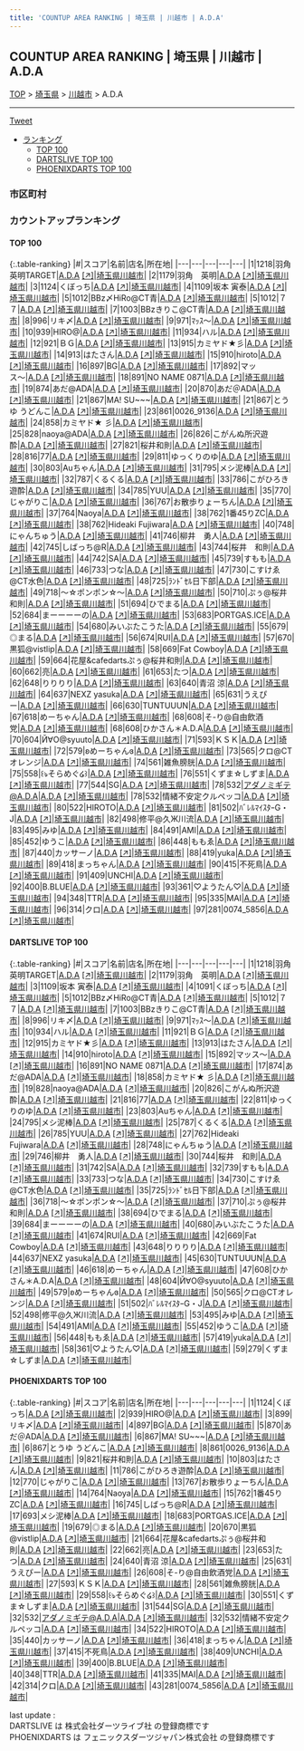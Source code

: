 ```yaml
---
title: 'COUNTUP AREA RANKING | 埼玉県 | 川越市 | A.D.A'
---
```

## COUNTUP AREA RANKING | 埼玉県 | 川越市 | A.D.A

[TOP](/darts/rank/) > [埼玉県](/darts/rank/埼玉県/) > [川越市](/darts/rank/埼玉県/川越市/) > A.D.A

___

<a href="https://twitter.com/share?ref_src=twsrc%5Etfw" data-text="COUNTUP AREA RANKING | 埼玉県川越市A.D.A" class="twitter-share-button" data-hashtags="DARTSLIVE,PHOENIXDARTS,darts,ダーツ" data-show-count="false">Tweet</a>

* [ランキング](#カウントアップランキング)
    * [TOP 100](#top-100)
    * [DARTSLIVE TOP 100](#dartslive-top-100)
    * [PHOENIXDARTS TOP 100](#phoenixdarts-top-100)

### 市区町村

<ul>

</ul>

### カウントアップランキング

#### TOP 100



{:.table-ranking}
|#|スコア|名前|店名|所在地|
|---|---|---|---|---|
|1|1218|<span class="rank-name-dl">羽角英明TARGET</span>|<a href="/darts/rank/shops/260695788784b7ca0d9b047a20a7ba1e.html">A.D.A</a> <a href="https://search.dartslive.com/jp/shop/260695788784b7ca0d9b047a20a7ba1e">[↗]</a>|<a href="/darts/rank/埼玉県/川越市">埼玉県川越市</a>|
|2|1179|<span class="rank-name-dl">羽角　英明</span>|<a href="/darts/rank/shops/260695788784b7ca0d9b047a20a7ba1e.html">A.D.A</a> <a href="https://search.dartslive.com/jp/shop/260695788784b7ca0d9b047a20a7ba1e">[↗]</a>|<a href="/darts/rank/埼玉県/川越市">埼玉県川越市</a>|
|3|1124|<span class="rank-name-pd">くぼっち</span>|<a href="/darts/rank/shops/71513.html">A.D.A</a> <a href="https://vs.phoenixdarts.com/jp/shop/shopDetailInfo/s_71513?s_seq=71513">[↗]</a>|<a href="/darts/rank/埼玉県/川越市">埼玉県川越市</a>|
|4|1109|<span class="rank-name-dl">坂本 寅泰</span>|<a href="/darts/rank/shops/260695788784b7ca0d9b047a20a7ba1e.html">A.D.A</a> <a href="https://search.dartslive.com/jp/shop/260695788784b7ca0d9b047a20a7ba1e">[↗]</a>|<a href="/darts/rank/埼玉県/川越市">埼玉県川越市</a>|
|5|1012|<span class="rank-name-dl">BBz〆HiRo@CT青</span>|<a href="/darts/rank/shops/260695788784b7ca0d9b047a20a7ba1e.html">A.D.A</a> <a href="https://search.dartslive.com/jp/shop/260695788784b7ca0d9b047a20a7ba1e">[↗]</a>|<a href="/darts/rank/埼玉県/川越市">埼玉県川越市</a>|
|5|1012|<span class="rank-name-dl">７７</span>|<a href="/darts/rank/shops/260695788784b7ca0d9b047a20a7ba1e.html">A.D.A</a> <a href="https://search.dartslive.com/jp/shop/260695788784b7ca0d9b047a20a7ba1e">[↗]</a>|<a href="/darts/rank/埼玉県/川越市">埼玉県川越市</a>|
|7|1003|<span class="rank-name-dl">BBzきりこ@CT青</span>|<a href="/darts/rank/shops/260695788784b7ca0d9b047a20a7ba1e.html">A.D.A</a> <a href="https://search.dartslive.com/jp/shop/260695788784b7ca0d9b047a20a7ba1e">[↗]</a>|<a href="/darts/rank/埼玉県/川越市">埼玉県川越市</a>|
|8|996|<span class="rank-name-dl">リキ〆</span>|<a href="/darts/rank/shops/260695788784b7ca0d9b047a20a7ba1e.html">A.D.A</a> <a href="https://search.dartslive.com/jp/shop/260695788784b7ca0d9b047a20a7ba1e">[↗]</a>|<a href="/darts/rank/埼玉県/川越市">埼玉県川越市</a>|
|9|971|<span class="rank-name-dl">ﾏｯｽ～</span>|<a href="/darts/rank/shops/260695788784b7ca0d9b047a20a7ba1e.html">A.D.A</a> <a href="https://search.dartslive.com/jp/shop/260695788784b7ca0d9b047a20a7ba1e">[↗]</a>|<a href="/darts/rank/埼玉県/川越市">埼玉県川越市</a>|
|10|939|<span class="rank-name-pd">HIRO@</span>|<a href="/darts/rank/shops/71513.html">A.D.A</a> <a href="https://vs.phoenixdarts.com/jp/shop/shopDetailInfo/s_71513?s_seq=71513">[↗]</a>|<a href="/darts/rank/埼玉県/川越市">埼玉県川越市</a>|
|11|934|<span class="rank-name-dl">ハル</span>|<a href="/darts/rank/shops/260695788784b7ca0d9b047a20a7ba1e.html">A.D.A</a> <a href="https://search.dartslive.com/jp/shop/260695788784b7ca0d9b047a20a7ba1e">[↗]</a>|<a href="/darts/rank/埼玉県/川越市">埼玉県川越市</a>|
|12|921|<span class="rank-name-dl">ＢＧ</span>|<a href="/darts/rank/shops/260695788784b7ca0d9b047a20a7ba1e.html">A.D.A</a> <a href="https://search.dartslive.com/jp/shop/260695788784b7ca0d9b047a20a7ba1e">[↗]</a>|<a href="/darts/rank/埼玉県/川越市">埼玉県川越市</a>|
|13|915|<span class="rank-name-dl">カミヤド★彡</span>|<a href="/darts/rank/shops/260695788784b7ca0d9b047a20a7ba1e.html">A.D.A</a> <a href="https://search.dartslive.com/jp/shop/260695788784b7ca0d9b047a20a7ba1e">[↗]</a>|<a href="/darts/rank/埼玉県/川越市">埼玉県川越市</a>|
|14|913|<span class="rank-name-dl">はたさん</span>|<a href="/darts/rank/shops/260695788784b7ca0d9b047a20a7ba1e.html">A.D.A</a> <a href="https://search.dartslive.com/jp/shop/260695788784b7ca0d9b047a20a7ba1e">[↗]</a>|<a href="/darts/rank/埼玉県/川越市">埼玉県川越市</a>|
|15|910|<span class="rank-name-dl">hiroto</span>|<a href="/darts/rank/shops/260695788784b7ca0d9b047a20a7ba1e.html">A.D.A</a> <a href="https://search.dartslive.com/jp/shop/260695788784b7ca0d9b047a20a7ba1e">[↗]</a>|<a href="/darts/rank/埼玉県/川越市">埼玉県川越市</a>|
|16|897|<span class="rank-name-pd">BG</span>|<a href="/darts/rank/shops/71513.html">A.D.A</a> <a href="https://vs.phoenixdarts.com/jp/shop/shopDetailInfo/s_71513?s_seq=71513">[↗]</a>|<a href="/darts/rank/埼玉県/川越市">埼玉県川越市</a>|
|17|892|<span class="rank-name-dl">マッス〜</span>|<a href="/darts/rank/shops/260695788784b7ca0d9b047a20a7ba1e.html">A.D.A</a> <a href="https://search.dartslive.com/jp/shop/260695788784b7ca0d9b047a20a7ba1e">[↗]</a>|<a href="/darts/rank/埼玉県/川越市">埼玉県川越市</a>|
|18|891|<span class="rank-name-dl">NO NAME 0871</span>|<a href="/darts/rank/shops/260695788784b7ca0d9b047a20a7ba1e.html">A.D.A</a> <a href="https://search.dartslive.com/jp/shop/260695788784b7ca0d9b047a20a7ba1e">[↗]</a>|<a href="/darts/rank/埼玉県/川越市">埼玉県川越市</a>|
|19|874|<span class="rank-name-dl">あだ@ADA</span>|<a href="/darts/rank/shops/260695788784b7ca0d9b047a20a7ba1e.html">A.D.A</a> <a href="https://search.dartslive.com/jp/shop/260695788784b7ca0d9b047a20a7ba1e">[↗]</a>|<a href="/darts/rank/埼玉県/川越市">埼玉県川越市</a>|
|20|870|<span class="rank-name-pd">あだ＠ADA</span>|<a href="/darts/rank/shops/71513.html">A.D.A</a> <a href="https://vs.phoenixdarts.com/jp/shop/shopDetailInfo/s_71513?s_seq=71513">[↗]</a>|<a href="/darts/rank/埼玉県/川越市">埼玉県川越市</a>|
|21|867|<span class="rank-name-pd">MA!   SU~~~</span>|<a href="/darts/rank/shops/71513.html">A.D.A</a> <a href="https://vs.phoenixdarts.com/jp/shop/shopDetailInfo/s_71513?s_seq=71513">[↗]</a>|<a href="/darts/rank/埼玉県/川越市">埼玉県川越市</a>|
|21|867|<span class="rank-name-pd">とうゆ うどんこ</span>|<a href="/darts/rank/shops/71513.html">A.D.A</a> <a href="https://vs.phoenixdarts.com/jp/shop/shopDetailInfo/s_71513?s_seq=71513">[↗]</a>|<a href="/darts/rank/埼玉県/川越市">埼玉県川越市</a>|
|23|861|<span class="rank-name-pd">0026_9136</span>|<a href="/darts/rank/shops/71513.html">A.D.A</a> <a href="https://vs.phoenixdarts.com/jp/shop/shopDetailInfo/s_71513?s_seq=71513">[↗]</a>|<a href="/darts/rank/埼玉県/川越市">埼玉県川越市</a>|
|24|858|<span class="rank-name-dl">カミヤド★ 彡</span>|<a href="/darts/rank/shops/260695788784b7ca0d9b047a20a7ba1e.html">A.D.A</a> <a href="https://search.dartslive.com/jp/shop/260695788784b7ca0d9b047a20a7ba1e">[↗]</a>|<a href="/darts/rank/埼玉県/川越市">埼玉県川越市</a>|
|25|828|<span class="rank-name-dl">naoya@ADA</span>|<a href="/darts/rank/shops/260695788784b7ca0d9b047a20a7ba1e.html">A.D.A</a> <a href="https://search.dartslive.com/jp/shop/260695788784b7ca0d9b047a20a7ba1e">[↗]</a>|<a href="/darts/rank/埼玉県/川越市">埼玉県川越市</a>|
|26|826|<span class="rank-name-dl">こがんぬ所沢遊酔</span>|<a href="/darts/rank/shops/260695788784b7ca0d9b047a20a7ba1e.html">A.D.A</a> <a href="https://search.dartslive.com/jp/shop/260695788784b7ca0d9b047a20a7ba1e">[↗]</a>|<a href="/darts/rank/埼玉県/川越市">埼玉県川越市</a>|
|27|821|<span class="rank-name-pd">桜井和則</span>|<a href="/darts/rank/shops/71513.html">A.D.A</a> <a href="https://vs.phoenixdarts.com/jp/shop/shopDetailInfo/s_71513?s_seq=71513">[↗]</a>|<a href="/darts/rank/埼玉県/川越市">埼玉県川越市</a>|
|28|816|<span class="rank-name-dl">77</span>|<a href="/darts/rank/shops/260695788784b7ca0d9b047a20a7ba1e.html">A.D.A</a> <a href="https://search.dartslive.com/jp/shop/260695788784b7ca0d9b047a20a7ba1e">[↗]</a>|<a href="/darts/rank/埼玉県/川越市">埼玉県川越市</a>|
|29|811|<span class="rank-name-dl">ゆっくりのゆ</span>|<a href="/darts/rank/shops/260695788784b7ca0d9b047a20a7ba1e.html">A.D.A</a> <a href="https://search.dartslive.com/jp/shop/260695788784b7ca0d9b047a20a7ba1e">[↗]</a>|<a href="/darts/rank/埼玉県/川越市">埼玉県川越市</a>|
|30|803|<span class="rank-name-dl">Auちゃん</span>|<a href="/darts/rank/shops/260695788784b7ca0d9b047a20a7ba1e.html">A.D.A</a> <a href="https://search.dartslive.com/jp/shop/260695788784b7ca0d9b047a20a7ba1e">[↗]</a>|<a href="/darts/rank/埼玉県/川越市">埼玉県川越市</a>|
|31|795|<span class="rank-name-dl">メシ泥棒</span>|<a href="/darts/rank/shops/260695788784b7ca0d9b047a20a7ba1e.html">A.D.A</a> <a href="https://search.dartslive.com/jp/shop/260695788784b7ca0d9b047a20a7ba1e">[↗]</a>|<a href="/darts/rank/埼玉県/川越市">埼玉県川越市</a>|
|32|787|<span class="rank-name-dl">くるくる</span>|<a href="/darts/rank/shops/260695788784b7ca0d9b047a20a7ba1e.html">A.D.A</a> <a href="https://search.dartslive.com/jp/shop/260695788784b7ca0d9b047a20a7ba1e">[↗]</a>|<a href="/darts/rank/埼玉県/川越市">埼玉県川越市</a>|
|33|786|<span class="rank-name-pd">こがひろき遊酔</span>|<a href="/darts/rank/shops/71513.html">A.D.A</a> <a href="https://vs.phoenixdarts.com/jp/shop/shopDetailInfo/s_71513?s_seq=71513">[↗]</a>|<a href="/darts/rank/埼玉県/川越市">埼玉県川越市</a>|
|34|785|<span class="rank-name-dl">YUU</span>|<a href="/darts/rank/shops/260695788784b7ca0d9b047a20a7ba1e.html">A.D.A</a> <a href="https://search.dartslive.com/jp/shop/260695788784b7ca0d9b047a20a7ba1e">[↗]</a>|<a href="/darts/rank/埼玉県/川越市">埼玉県川越市</a>|
|35|770|<span class="rank-name-pd">じゃがりこ</span>|<a href="/darts/rank/shops/71513.html">A.D.A</a> <a href="https://vs.phoenixdarts.com/jp/shop/shopDetailInfo/s_71513?s_seq=71513">[↗]</a>|<a href="/darts/rank/埼玉県/川越市">埼玉県川越市</a>|
|36|767|<span class="rank-name-pd">お散歩りょーちん</span>|<a href="/darts/rank/shops/71513.html">A.D.A</a> <a href="https://vs.phoenixdarts.com/jp/shop/shopDetailInfo/s_71513?s_seq=71513">[↗]</a>|<a href="/darts/rank/埼玉県/川越市">埼玉県川越市</a>|
|37|764|<span class="rank-name-pd">Naoya</span>|<a href="/darts/rank/shops/71513.html">A.D.A</a> <a href="https://vs.phoenixdarts.com/jp/shop/shopDetailInfo/s_71513?s_seq=71513">[↗]</a>|<a href="/darts/rank/埼玉県/川越市">埼玉県川越市</a>|
|38|762|<span class="rank-name-pd">1番45りZC</span>|<a href="/darts/rank/shops/71513.html">A.D.A</a> <a href="https://vs.phoenixdarts.com/jp/shop/shopDetailInfo/s_71513?s_seq=71513">[↗]</a>|<a href="/darts/rank/埼玉県/川越市">埼玉県川越市</a>|
|38|762|<span class="rank-name-dl">Hideaki Fujiwara</span>|<a href="/darts/rank/shops/260695788784b7ca0d9b047a20a7ba1e.html">A.D.A</a> <a href="https://search.dartslive.com/jp/shop/260695788784b7ca0d9b047a20a7ba1e">[↗]</a>|<a href="/darts/rank/埼玉県/川越市">埼玉県川越市</a>|
|40|748|<span class="rank-name-dl">にゃんちゅう</span>|<a href="/darts/rank/shops/260695788784b7ca0d9b047a20a7ba1e.html">A.D.A</a> <a href="https://search.dartslive.com/jp/shop/260695788784b7ca0d9b047a20a7ba1e">[↗]</a>|<a href="/darts/rank/埼玉県/川越市">埼玉県川越市</a>|
|41|746|<span class="rank-name-dl">柳井　勇人</span>|<a href="/darts/rank/shops/260695788784b7ca0d9b047a20a7ba1e.html">A.D.A</a> <a href="https://search.dartslive.com/jp/shop/260695788784b7ca0d9b047a20a7ba1e">[↗]</a>|<a href="/darts/rank/埼玉県/川越市">埼玉県川越市</a>|
|42|745|<span class="rank-name-pd">しばっち@R</span>|<a href="/darts/rank/shops/71513.html">A.D.A</a> <a href="https://vs.phoenixdarts.com/jp/shop/shopDetailInfo/s_71513?s_seq=71513">[↗]</a>|<a href="/darts/rank/埼玉県/川越市">埼玉県川越市</a>|
|43|744|<span class="rank-name-dl">桜井　和則</span>|<a href="/darts/rank/shops/260695788784b7ca0d9b047a20a7ba1e.html">A.D.A</a> <a href="https://search.dartslive.com/jp/shop/260695788784b7ca0d9b047a20a7ba1e">[↗]</a>|<a href="/darts/rank/埼玉県/川越市">埼玉県川越市</a>|
|44|742|<span class="rank-name-dl">SA</span>|<a href="/darts/rank/shops/260695788784b7ca0d9b047a20a7ba1e.html">A.D.A</a> <a href="https://search.dartslive.com/jp/shop/260695788784b7ca0d9b047a20a7ba1e">[↗]</a>|<a href="/darts/rank/埼玉県/川越市">埼玉県川越市</a>|
|45|739|<span class="rank-name-dl">すもも</span>|<a href="/darts/rank/shops/260695788784b7ca0d9b047a20a7ba1e.html">A.D.A</a> <a href="https://search.dartslive.com/jp/shop/260695788784b7ca0d9b047a20a7ba1e">[↗]</a>|<a href="/darts/rank/埼玉県/川越市">埼玉県川越市</a>|
|46|733|<span class="rank-name-dl">つな</span>|<a href="/darts/rank/shops/260695788784b7ca0d9b047a20a7ba1e.html">A.D.A</a> <a href="https://search.dartslive.com/jp/shop/260695788784b7ca0d9b047a20a7ba1e">[↗]</a>|<a href="/darts/rank/埼玉県/川越市">埼玉県川越市</a>|
|47|730|<span class="rank-name-dl">こすけゑ@CT水色</span>|<a href="/darts/rank/shops/260695788784b7ca0d9b047a20a7ba1e.html">A.D.A</a> <a href="https://search.dartslive.com/jp/shop/260695788784b7ca0d9b047a20a7ba1e">[↗]</a>|<a href="/darts/rank/埼玉県/川越市">埼玉県川越市</a>|
|48|725|<span class="rank-name-dl">ﾗﾝﾄﾞｾﾙ日下部</span>|<a href="/darts/rank/shops/260695788784b7ca0d9b047a20a7ba1e.html">A.D.A</a> <a href="https://search.dartslive.com/jp/shop/260695788784b7ca0d9b047a20a7ba1e">[↗]</a>|<a href="/darts/rank/埼玉県/川越市">埼玉県川越市</a>|
|49|718|<span class="rank-name-dl">〜☆ポンポン☆〜</span>|<a href="/darts/rank/shops/260695788784b7ca0d9b047a20a7ba1e.html">A.D.A</a> <a href="https://search.dartslive.com/jp/shop/260695788784b7ca0d9b047a20a7ba1e">[↗]</a>|<a href="/darts/rank/埼玉県/川越市">埼玉県川越市</a>|
|50|710|<span class="rank-name-dl">ぷぅ@桜井 和則</span>|<a href="/darts/rank/shops/260695788784b7ca0d9b047a20a7ba1e.html">A.D.A</a> <a href="https://search.dartslive.com/jp/shop/260695788784b7ca0d9b047a20a7ba1e">[↗]</a>|<a href="/darts/rank/埼玉県/川越市">埼玉県川越市</a>|
|51|694|<span class="rank-name-dl">ひでまる</span>|<a href="/darts/rank/shops/260695788784b7ca0d9b047a20a7ba1e.html">A.D.A</a> <a href="https://search.dartslive.com/jp/shop/260695788784b7ca0d9b047a20a7ba1e">[↗]</a>|<a href="/darts/rank/埼玉県/川越市">埼玉県川越市</a>|
|52|684|<span class="rank-name-dl">まーーーーの</span>|<a href="/darts/rank/shops/260695788784b7ca0d9b047a20a7ba1e.html">A.D.A</a> <a href="https://search.dartslive.com/jp/shop/260695788784b7ca0d9b047a20a7ba1e">[↗]</a>|<a href="/darts/rank/埼玉県/川越市">埼玉県川越市</a>|
|53|683|<span class="rank-name-pd">PORTGAS.ICE</span>|<a href="/darts/rank/shops/71513.html">A.D.A</a> <a href="https://vs.phoenixdarts.com/jp/shop/shopDetailInfo/s_71513?s_seq=71513">[↗]</a>|<a href="/darts/rank/埼玉県/川越市">埼玉県川越市</a>|
|54|680|<span class="rank-name-dl">みいぶたこうた</span>|<a href="/darts/rank/shops/260695788784b7ca0d9b047a20a7ba1e.html">A.D.A</a> <a href="https://search.dartslive.com/jp/shop/260695788784b7ca0d9b047a20a7ba1e">[↗]</a>|<a href="/darts/rank/埼玉県/川越市">埼玉県川越市</a>|
|55|679|<span class="rank-name-pd">◎まる</span>|<a href="/darts/rank/shops/71513.html">A.D.A</a> <a href="https://vs.phoenixdarts.com/jp/shop/shopDetailInfo/s_71513?s_seq=71513">[↗]</a>|<a href="/darts/rank/埼玉県/川越市">埼玉県川越市</a>|
|56|674|<span class="rank-name-dl">RUI</span>|<a href="/darts/rank/shops/260695788784b7ca0d9b047a20a7ba1e.html">A.D.A</a> <a href="https://search.dartslive.com/jp/shop/260695788784b7ca0d9b047a20a7ba1e">[↗]</a>|<a href="/darts/rank/埼玉県/川越市">埼玉県川越市</a>|
|57|670|<span class="rank-name-pd">黒狐@vistlip</span>|<a href="/darts/rank/shops/71513.html">A.D.A</a> <a href="https://vs.phoenixdarts.com/jp/shop/shopDetailInfo/s_71513?s_seq=71513">[↗]</a>|<a href="/darts/rank/埼玉県/川越市">埼玉県川越市</a>|
|58|669|<span class="rank-name-dl">Fat Cowboy</span>|<a href="/darts/rank/shops/260695788784b7ca0d9b047a20a7ba1e.html">A.D.A</a> <a href="https://search.dartslive.com/jp/shop/260695788784b7ca0d9b047a20a7ba1e">[↗]</a>|<a href="/darts/rank/埼玉県/川越市">埼玉県川越市</a>|
|59|664|<span class="rank-name-pd">花屋&amp;cafedartsぷぅ@桜井和則</span>|<a href="/darts/rank/shops/71513.html">A.D.A</a> <a href="https://vs.phoenixdarts.com/jp/shop/shopDetailInfo/s_71513?s_seq=71513">[↗]</a>|<a href="/darts/rank/埼玉県/川越市">埼玉県川越市</a>|
|60|662|<span class="rank-name-pd">亮</span>|<a href="/darts/rank/shops/71513.html">A.D.A</a> <a href="https://vs.phoenixdarts.com/jp/shop/shopDetailInfo/s_71513?s_seq=71513">[↗]</a>|<a href="/darts/rank/埼玉県/川越市">埼玉県川越市</a>|
|61|653|<span class="rank-name-pd">たつ</span>|<a href="/darts/rank/shops/71513.html">A.D.A</a> <a href="https://vs.phoenixdarts.com/jp/shop/shopDetailInfo/s_71513?s_seq=71513">[↗]</a>|<a href="/darts/rank/埼玉県/川越市">埼玉県川越市</a>|
|62|648|<span class="rank-name-dl">りりりり</span>|<a href="/darts/rank/shops/260695788784b7ca0d9b047a20a7ba1e.html">A.D.A</a> <a href="https://search.dartslive.com/jp/shop/260695788784b7ca0d9b047a20a7ba1e">[↗]</a>|<a href="/darts/rank/埼玉県/川越市">埼玉県川越市</a>|
|63|640|<span class="rank-name-pd"><span class="pro-icon-pd"></span>青沼 涼</span>|<a href="/darts/rank/shops/71513.html">A.D.A</a> <a href="https://vs.phoenixdarts.com/jp/shop/shopDetailInfo/s_71513?s_seq=71513">[↗]</a>|<a href="/darts/rank/埼玉県/川越市">埼玉県川越市</a>|
|64|637|<span class="rank-name-dl">NEXZ yasuka</span>|<a href="/darts/rank/shops/260695788784b7ca0d9b047a20a7ba1e.html">A.D.A</a> <a href="https://search.dartslive.com/jp/shop/260695788784b7ca0d9b047a20a7ba1e">[↗]</a>|<a href="/darts/rank/埼玉県/川越市">埼玉県川越市</a>|
|65|631|<span class="rank-name-pd">うえぴー</span>|<a href="/darts/rank/shops/71513.html">A.D.A</a> <a href="https://vs.phoenixdarts.com/jp/shop/shopDetailInfo/s_71513?s_seq=71513">[↗]</a>|<a href="/darts/rank/埼玉県/川越市">埼玉県川越市</a>|
|66|630|<span class="rank-name-dl">TUNTUUUN</span>|<a href="/darts/rank/shops/260695788784b7ca0d9b047a20a7ba1e.html">A.D.A</a> <a href="https://search.dartslive.com/jp/shop/260695788784b7ca0d9b047a20a7ba1e">[↗]</a>|<a href="/darts/rank/埼玉県/川越市">埼玉県川越市</a>|
|67|618|<span class="rank-name-dl">めーちゃん</span>|<a href="/darts/rank/shops/260695788784b7ca0d9b047a20a7ba1e.html">A.D.A</a> <a href="https://search.dartslive.com/jp/shop/260695788784b7ca0d9b047a20a7ba1e">[↗]</a>|<a href="/darts/rank/埼玉県/川越市">埼玉県川越市</a>|
|68|608|<span class="rank-name-pd">そ-り@自由飲酒党</span>|<a href="/darts/rank/shops/71513.html">A.D.A</a> <a href="https://vs.phoenixdarts.com/jp/shop/shopDetailInfo/s_71513?s_seq=71513">[↗]</a>|<a href="/darts/rank/埼玉県/川越市">埼玉県川越市</a>|
|68|608|<span class="rank-name-dl">ひかさん＊A.D.A</span>|<a href="/darts/rank/shops/260695788784b7ca0d9b047a20a7ba1e.html">A.D.A</a> <a href="https://search.dartslive.com/jp/shop/260695788784b7ca0d9b047a20a7ba1e">[↗]</a>|<a href="/darts/rank/埼玉県/川越市">埼玉県川越市</a>|
|70|604|<span class="rank-name-dl">Й∀О@syuuto</span>|<a href="/darts/rank/shops/260695788784b7ca0d9b047a20a7ba1e.html">A.D.A</a> <a href="https://search.dartslive.com/jp/shop/260695788784b7ca0d9b047a20a7ba1e">[↗]</a>|<a href="/darts/rank/埼玉県/川越市">埼玉県川越市</a>|
|71|593|<span class="rank-name-pd">ＫＳＫ</span>|<a href="/darts/rank/shops/71513.html">A.D.A</a> <a href="https://vs.phoenixdarts.com/jp/shop/shopDetailInfo/s_71513?s_seq=71513">[↗]</a>|<a href="/darts/rank/埼玉県/川越市">埼玉県川越市</a>|
|72|579|<span class="rank-name-dl">ʚめーちゃんɞ</span>|<a href="/darts/rank/shops/260695788784b7ca0d9b047a20a7ba1e.html">A.D.A</a> <a href="https://search.dartslive.com/jp/shop/260695788784b7ca0d9b047a20a7ba1e">[↗]</a>|<a href="/darts/rank/埼玉県/川越市">埼玉県川越市</a>|
|73|565|<span class="rank-name-dl">クロ@CTオレンジ</span>|<a href="/darts/rank/shops/260695788784b7ca0d9b047a20a7ba1e.html">A.D.A</a> <a href="https://search.dartslive.com/jp/shop/260695788784b7ca0d9b047a20a7ba1e">[↗]</a>|<a href="/darts/rank/埼玉県/川越市">埼玉県川越市</a>|
|74|561|<span class="rank-name-pd">雑魚膀胱</span>|<a href="/darts/rank/shops/71513.html">A.D.A</a> <a href="https://vs.phoenixdarts.com/jp/shop/shopDetailInfo/s_71513?s_seq=71513">[↗]</a>|<a href="/darts/rank/埼玉県/川越市">埼玉県川越市</a>|
|75|558|<span class="rank-name-pd">꒰ঌそらめぐ໒꒱</span>|<a href="/darts/rank/shops/71513.html">A.D.A</a> <a href="https://vs.phoenixdarts.com/jp/shop/shopDetailInfo/s_71513?s_seq=71513">[↗]</a>|<a href="/darts/rank/埼玉県/川越市">埼玉県川越市</a>|
|76|551|<span class="rank-name-pd">くずま☆しずま</span>|<a href="/darts/rank/shops/71513.html">A.D.A</a> <a href="https://vs.phoenixdarts.com/jp/shop/shopDetailInfo/s_71513?s_seq=71513">[↗]</a>|<a href="/darts/rank/埼玉県/川越市">埼玉県川越市</a>|
|77|544|<span class="rank-name-pd">SG</span>|<a href="/darts/rank/shops/71513.html">A.D.A</a> <a href="https://vs.phoenixdarts.com/jp/shop/shopDetailInfo/s_71513?s_seq=71513">[↗]</a>|<a href="/darts/rank/埼玉県/川越市">埼玉県川越市</a>|
|78|532|<span class="rank-name-pd">アダノミギテ@A.D.A</span>|<a href="/darts/rank/shops/71513.html">A.D.A</a> <a href="https://vs.phoenixdarts.com/jp/shop/shopDetailInfo/s_71513?s_seq=71513">[↗]</a>|<a href="/darts/rank/埼玉県/川越市">埼玉県川越市</a>|
|78|532|<span class="rank-name-pd">情緒不安定クルペッコ</span>|<a href="/darts/rank/shops/71513.html">A.D.A</a> <a href="https://vs.phoenixdarts.com/jp/shop/shopDetailInfo/s_71513?s_seq=71513">[↗]</a>|<a href="/darts/rank/埼玉県/川越市">埼玉県川越市</a>|
|80|522|<span class="rank-name-pd">HIROTO</span>|<a href="/darts/rank/shops/71513.html">A.D.A</a> <a href="https://vs.phoenixdarts.com/jp/shop/shopDetailInfo/s_71513?s_seq=71513">[↗]</a>|<a href="/darts/rank/埼玉県/川越市">埼玉県川越市</a>|
|81|502|<span class="rank-name-dl">ﾊﾞﾚﾙﾏｲｽﾀｰG・J</span>|<a href="/darts/rank/shops/260695788784b7ca0d9b047a20a7ba1e.html">A.D.A</a> <a href="https://search.dartslive.com/jp/shop/260695788784b7ca0d9b047a20a7ba1e">[↗]</a>|<a href="/darts/rank/埼玉県/川越市">埼玉県川越市</a>|
|82|498|<span class="rank-name-dl">修平@久Ж川流</span>|<a href="/darts/rank/shops/260695788784b7ca0d9b047a20a7ba1e.html">A.D.A</a> <a href="https://search.dartslive.com/jp/shop/260695788784b7ca0d9b047a20a7ba1e">[↗]</a>|<a href="/darts/rank/埼玉県/川越市">埼玉県川越市</a>|
|83|495|<span class="rank-name-dl">みゆ</span>|<a href="/darts/rank/shops/260695788784b7ca0d9b047a20a7ba1e.html">A.D.A</a> <a href="https://search.dartslive.com/jp/shop/260695788784b7ca0d9b047a20a7ba1e">[↗]</a>|<a href="/darts/rank/埼玉県/川越市">埼玉県川越市</a>|
|84|491|<span class="rank-name-dl">AMI</span>|<a href="/darts/rank/shops/260695788784b7ca0d9b047a20a7ba1e.html">A.D.A</a> <a href="https://search.dartslive.com/jp/shop/260695788784b7ca0d9b047a20a7ba1e">[↗]</a>|<a href="/darts/rank/埼玉県/川越市">埼玉県川越市</a>|
|85|452|<span class="rank-name-dl">ゆうこ</span>|<a href="/darts/rank/shops/260695788784b7ca0d9b047a20a7ba1e.html">A.D.A</a> <a href="https://search.dartslive.com/jp/shop/260695788784b7ca0d9b047a20a7ba1e">[↗]</a>|<a href="/darts/rank/埼玉県/川越市">埼玉県川越市</a>|
|86|448|<span class="rank-name-dl">ももゑ</span>|<a href="/darts/rank/shops/260695788784b7ca0d9b047a20a7ba1e.html">A.D.A</a> <a href="https://search.dartslive.com/jp/shop/260695788784b7ca0d9b047a20a7ba1e">[↗]</a>|<a href="/darts/rank/埼玉県/川越市">埼玉県川越市</a>|
|87|440|<span class="rank-name-pd">カッサーノ</span>|<a href="/darts/rank/shops/71513.html">A.D.A</a> <a href="https://vs.phoenixdarts.com/jp/shop/shopDetailInfo/s_71513?s_seq=71513">[↗]</a>|<a href="/darts/rank/埼玉県/川越市">埼玉県川越市</a>|
|88|419|<span class="rank-name-dl">yuka</span>|<a href="/darts/rank/shops/260695788784b7ca0d9b047a20a7ba1e.html">A.D.A</a> <a href="https://search.dartslive.com/jp/shop/260695788784b7ca0d9b047a20a7ba1e">[↗]</a>|<a href="/darts/rank/埼玉県/川越市">埼玉県川越市</a>|
|89|418|<span class="rank-name-pd">まっちゃん</span>|<a href="/darts/rank/shops/71513.html">A.D.A</a> <a href="https://vs.phoenixdarts.com/jp/shop/shopDetailInfo/s_71513?s_seq=71513">[↗]</a>|<a href="/darts/rank/埼玉県/川越市">埼玉県川越市</a>|
|90|415|<span class="rank-name-pd">不死鳥</span>|<a href="/darts/rank/shops/71513.html">A.D.A</a> <a href="https://vs.phoenixdarts.com/jp/shop/shopDetailInfo/s_71513?s_seq=71513">[↗]</a>|<a href="/darts/rank/埼玉県/川越市">埼玉県川越市</a>|
|91|409|<span class="rank-name-pd">UNCHI</span>|<a href="/darts/rank/shops/71513.html">A.D.A</a> <a href="https://vs.phoenixdarts.com/jp/shop/shopDetailInfo/s_71513?s_seq=71513">[↗]</a>|<a href="/darts/rank/埼玉県/川越市">埼玉県川越市</a>|
|92|400|<span class="rank-name-pd">B.BLUE</span>|<a href="/darts/rank/shops/71513.html">A.D.A</a> <a href="https://vs.phoenixdarts.com/jp/shop/shopDetailInfo/s_71513?s_seq=71513">[↗]</a>|<a href="/darts/rank/埼玉県/川越市">埼玉県川越市</a>|
|93|361|<span class="rank-name-dl">♡ようたん♡</span>|<a href="/darts/rank/shops/260695788784b7ca0d9b047a20a7ba1e.html">A.D.A</a> <a href="https://search.dartslive.com/jp/shop/260695788784b7ca0d9b047a20a7ba1e">[↗]</a>|<a href="/darts/rank/埼玉県/川越市">埼玉県川越市</a>|
|94|348|<span class="rank-name-pd">TTR</span>|<a href="/darts/rank/shops/71513.html">A.D.A</a> <a href="https://vs.phoenixdarts.com/jp/shop/shopDetailInfo/s_71513?s_seq=71513">[↗]</a>|<a href="/darts/rank/埼玉県/川越市">埼玉県川越市</a>|
|95|335|<span class="rank-name-pd">MAI</span>|<a href="/darts/rank/shops/71513.html">A.D.A</a> <a href="https://vs.phoenixdarts.com/jp/shop/shopDetailInfo/s_71513?s_seq=71513">[↗]</a>|<a href="/darts/rank/埼玉県/川越市">埼玉県川越市</a>|
|96|314|<span class="rank-name-pd">クロ</span>|<a href="/darts/rank/shops/71513.html">A.D.A</a> <a href="https://vs.phoenixdarts.com/jp/shop/shopDetailInfo/s_71513?s_seq=71513">[↗]</a>|<a href="/darts/rank/埼玉県/川越市">埼玉県川越市</a>|
|97|281|<span class="rank-name-pd">0074_5856</span>|<a href="/darts/rank/shops/71513.html">A.D.A</a> <a href="https://vs.phoenixdarts.com/jp/shop/shopDetailInfo/s_71513?s_seq=71513">[↗]</a>|<a href="/darts/rank/埼玉県/川越市">埼玉県川越市</a>|


#### DARTSLIVE TOP 100



{:.table-ranking}
|#|スコア|名前|店名|所在地|
|---|---|---|---|---|
|1|1218|<span class="rank-name-dl">羽角英明TARGET</span>|<a href="/darts/rank/shops/260695788784b7ca0d9b047a20a7ba1e.html">A.D.A</a> <a href="https://search.dartslive.com/jp/shop/260695788784b7ca0d9b047a20a7ba1e">[↗]</a>|<a href="/darts/rank/埼玉県/川越市">埼玉県川越市</a>|
|2|1179|<span class="rank-name-dl">羽角　英明</span>|<a href="/darts/rank/shops/260695788784b7ca0d9b047a20a7ba1e.html">A.D.A</a> <a href="https://search.dartslive.com/jp/shop/260695788784b7ca0d9b047a20a7ba1e">[↗]</a>|<a href="/darts/rank/埼玉県/川越市">埼玉県川越市</a>|
|3|1109|<span class="rank-name-dl">坂本 寅泰</span>|<a href="/darts/rank/shops/260695788784b7ca0d9b047a20a7ba1e.html">A.D.A</a> <a href="https://search.dartslive.com/jp/shop/260695788784b7ca0d9b047a20a7ba1e">[↗]</a>|<a href="/darts/rank/埼玉県/川越市">埼玉県川越市</a>|
|4|1091|<span class="rank-name-dl">くぼっち</span>|<a href="/darts/rank/shops/260695788784b7ca0d9b047a20a7ba1e.html">A.D.A</a> <a href="https://search.dartslive.com/jp/shop/260695788784b7ca0d9b047a20a7ba1e">[↗]</a>|<a href="/darts/rank/埼玉県/川越市">埼玉県川越市</a>|
|5|1012|<span class="rank-name-dl">BBz〆HiRo@CT青</span>|<a href="/darts/rank/shops/260695788784b7ca0d9b047a20a7ba1e.html">A.D.A</a> <a href="https://search.dartslive.com/jp/shop/260695788784b7ca0d9b047a20a7ba1e">[↗]</a>|<a href="/darts/rank/埼玉県/川越市">埼玉県川越市</a>|
|5|1012|<span class="rank-name-dl">７７</span>|<a href="/darts/rank/shops/260695788784b7ca0d9b047a20a7ba1e.html">A.D.A</a> <a href="https://search.dartslive.com/jp/shop/260695788784b7ca0d9b047a20a7ba1e">[↗]</a>|<a href="/darts/rank/埼玉県/川越市">埼玉県川越市</a>|
|7|1003|<span class="rank-name-dl">BBzきりこ@CT青</span>|<a href="/darts/rank/shops/260695788784b7ca0d9b047a20a7ba1e.html">A.D.A</a> <a href="https://search.dartslive.com/jp/shop/260695788784b7ca0d9b047a20a7ba1e">[↗]</a>|<a href="/darts/rank/埼玉県/川越市">埼玉県川越市</a>|
|8|996|<span class="rank-name-dl">リキ〆</span>|<a href="/darts/rank/shops/260695788784b7ca0d9b047a20a7ba1e.html">A.D.A</a> <a href="https://search.dartslive.com/jp/shop/260695788784b7ca0d9b047a20a7ba1e">[↗]</a>|<a href="/darts/rank/埼玉県/川越市">埼玉県川越市</a>|
|9|971|<span class="rank-name-dl">ﾏｯｽ～</span>|<a href="/darts/rank/shops/260695788784b7ca0d9b047a20a7ba1e.html">A.D.A</a> <a href="https://search.dartslive.com/jp/shop/260695788784b7ca0d9b047a20a7ba1e">[↗]</a>|<a href="/darts/rank/埼玉県/川越市">埼玉県川越市</a>|
|10|934|<span class="rank-name-dl">ハル</span>|<a href="/darts/rank/shops/260695788784b7ca0d9b047a20a7ba1e.html">A.D.A</a> <a href="https://search.dartslive.com/jp/shop/260695788784b7ca0d9b047a20a7ba1e">[↗]</a>|<a href="/darts/rank/埼玉県/川越市">埼玉県川越市</a>|
|11|921|<span class="rank-name-dl">ＢＧ</span>|<a href="/darts/rank/shops/260695788784b7ca0d9b047a20a7ba1e.html">A.D.A</a> <a href="https://search.dartslive.com/jp/shop/260695788784b7ca0d9b047a20a7ba1e">[↗]</a>|<a href="/darts/rank/埼玉県/川越市">埼玉県川越市</a>|
|12|915|<span class="rank-name-dl">カミヤド★彡</span>|<a href="/darts/rank/shops/260695788784b7ca0d9b047a20a7ba1e.html">A.D.A</a> <a href="https://search.dartslive.com/jp/shop/260695788784b7ca0d9b047a20a7ba1e">[↗]</a>|<a href="/darts/rank/埼玉県/川越市">埼玉県川越市</a>|
|13|913|<span class="rank-name-dl">はたさん</span>|<a href="/darts/rank/shops/260695788784b7ca0d9b047a20a7ba1e.html">A.D.A</a> <a href="https://search.dartslive.com/jp/shop/260695788784b7ca0d9b047a20a7ba1e">[↗]</a>|<a href="/darts/rank/埼玉県/川越市">埼玉県川越市</a>|
|14|910|<span class="rank-name-dl">hiroto</span>|<a href="/darts/rank/shops/260695788784b7ca0d9b047a20a7ba1e.html">A.D.A</a> <a href="https://search.dartslive.com/jp/shop/260695788784b7ca0d9b047a20a7ba1e">[↗]</a>|<a href="/darts/rank/埼玉県/川越市">埼玉県川越市</a>|
|15|892|<span class="rank-name-dl">マッス〜</span>|<a href="/darts/rank/shops/260695788784b7ca0d9b047a20a7ba1e.html">A.D.A</a> <a href="https://search.dartslive.com/jp/shop/260695788784b7ca0d9b047a20a7ba1e">[↗]</a>|<a href="/darts/rank/埼玉県/川越市">埼玉県川越市</a>|
|16|891|<span class="rank-name-dl">NO NAME 0871</span>|<a href="/darts/rank/shops/260695788784b7ca0d9b047a20a7ba1e.html">A.D.A</a> <a href="https://search.dartslive.com/jp/shop/260695788784b7ca0d9b047a20a7ba1e">[↗]</a>|<a href="/darts/rank/埼玉県/川越市">埼玉県川越市</a>|
|17|874|<span class="rank-name-dl">あだ@ADA</span>|<a href="/darts/rank/shops/260695788784b7ca0d9b047a20a7ba1e.html">A.D.A</a> <a href="https://search.dartslive.com/jp/shop/260695788784b7ca0d9b047a20a7ba1e">[↗]</a>|<a href="/darts/rank/埼玉県/川越市">埼玉県川越市</a>|
|18|858|<span class="rank-name-dl">カミヤド★ 彡</span>|<a href="/darts/rank/shops/260695788784b7ca0d9b047a20a7ba1e.html">A.D.A</a> <a href="https://search.dartslive.com/jp/shop/260695788784b7ca0d9b047a20a7ba1e">[↗]</a>|<a href="/darts/rank/埼玉県/川越市">埼玉県川越市</a>|
|19|828|<span class="rank-name-dl">naoya@ADA</span>|<a href="/darts/rank/shops/260695788784b7ca0d9b047a20a7ba1e.html">A.D.A</a> <a href="https://search.dartslive.com/jp/shop/260695788784b7ca0d9b047a20a7ba1e">[↗]</a>|<a href="/darts/rank/埼玉県/川越市">埼玉県川越市</a>|
|20|826|<span class="rank-name-dl">こがんぬ所沢遊酔</span>|<a href="/darts/rank/shops/260695788784b7ca0d9b047a20a7ba1e.html">A.D.A</a> <a href="https://search.dartslive.com/jp/shop/260695788784b7ca0d9b047a20a7ba1e">[↗]</a>|<a href="/darts/rank/埼玉県/川越市">埼玉県川越市</a>|
|21|816|<span class="rank-name-dl">77</span>|<a href="/darts/rank/shops/260695788784b7ca0d9b047a20a7ba1e.html">A.D.A</a> <a href="https://search.dartslive.com/jp/shop/260695788784b7ca0d9b047a20a7ba1e">[↗]</a>|<a href="/darts/rank/埼玉県/川越市">埼玉県川越市</a>|
|22|811|<span class="rank-name-dl">ゆっくりのゆ</span>|<a href="/darts/rank/shops/260695788784b7ca0d9b047a20a7ba1e.html">A.D.A</a> <a href="https://search.dartslive.com/jp/shop/260695788784b7ca0d9b047a20a7ba1e">[↗]</a>|<a href="/darts/rank/埼玉県/川越市">埼玉県川越市</a>|
|23|803|<span class="rank-name-dl">Auちゃん</span>|<a href="/darts/rank/shops/260695788784b7ca0d9b047a20a7ba1e.html">A.D.A</a> <a href="https://search.dartslive.com/jp/shop/260695788784b7ca0d9b047a20a7ba1e">[↗]</a>|<a href="/darts/rank/埼玉県/川越市">埼玉県川越市</a>|
|24|795|<span class="rank-name-dl">メシ泥棒</span>|<a href="/darts/rank/shops/260695788784b7ca0d9b047a20a7ba1e.html">A.D.A</a> <a href="https://search.dartslive.com/jp/shop/260695788784b7ca0d9b047a20a7ba1e">[↗]</a>|<a href="/darts/rank/埼玉県/川越市">埼玉県川越市</a>|
|25|787|<span class="rank-name-dl">くるくる</span>|<a href="/darts/rank/shops/260695788784b7ca0d9b047a20a7ba1e.html">A.D.A</a> <a href="https://search.dartslive.com/jp/shop/260695788784b7ca0d9b047a20a7ba1e">[↗]</a>|<a href="/darts/rank/埼玉県/川越市">埼玉県川越市</a>|
|26|785|<span class="rank-name-dl">YUU</span>|<a href="/darts/rank/shops/260695788784b7ca0d9b047a20a7ba1e.html">A.D.A</a> <a href="https://search.dartslive.com/jp/shop/260695788784b7ca0d9b047a20a7ba1e">[↗]</a>|<a href="/darts/rank/埼玉県/川越市">埼玉県川越市</a>|
|27|762|<span class="rank-name-dl">Hideaki Fujiwara</span>|<a href="/darts/rank/shops/260695788784b7ca0d9b047a20a7ba1e.html">A.D.A</a> <a href="https://search.dartslive.com/jp/shop/260695788784b7ca0d9b047a20a7ba1e">[↗]</a>|<a href="/darts/rank/埼玉県/川越市">埼玉県川越市</a>|
|28|748|<span class="rank-name-dl">にゃんちゅう</span>|<a href="/darts/rank/shops/260695788784b7ca0d9b047a20a7ba1e.html">A.D.A</a> <a href="https://search.dartslive.com/jp/shop/260695788784b7ca0d9b047a20a7ba1e">[↗]</a>|<a href="/darts/rank/埼玉県/川越市">埼玉県川越市</a>|
|29|746|<span class="rank-name-dl">柳井　勇人</span>|<a href="/darts/rank/shops/260695788784b7ca0d9b047a20a7ba1e.html">A.D.A</a> <a href="https://search.dartslive.com/jp/shop/260695788784b7ca0d9b047a20a7ba1e">[↗]</a>|<a href="/darts/rank/埼玉県/川越市">埼玉県川越市</a>|
|30|744|<span class="rank-name-dl">桜井　和則</span>|<a href="/darts/rank/shops/260695788784b7ca0d9b047a20a7ba1e.html">A.D.A</a> <a href="https://search.dartslive.com/jp/shop/260695788784b7ca0d9b047a20a7ba1e">[↗]</a>|<a href="/darts/rank/埼玉県/川越市">埼玉県川越市</a>|
|31|742|<span class="rank-name-dl">SA</span>|<a href="/darts/rank/shops/260695788784b7ca0d9b047a20a7ba1e.html">A.D.A</a> <a href="https://search.dartslive.com/jp/shop/260695788784b7ca0d9b047a20a7ba1e">[↗]</a>|<a href="/darts/rank/埼玉県/川越市">埼玉県川越市</a>|
|32|739|<span class="rank-name-dl">すもも</span>|<a href="/darts/rank/shops/260695788784b7ca0d9b047a20a7ba1e.html">A.D.A</a> <a href="https://search.dartslive.com/jp/shop/260695788784b7ca0d9b047a20a7ba1e">[↗]</a>|<a href="/darts/rank/埼玉県/川越市">埼玉県川越市</a>|
|33|733|<span class="rank-name-dl">つな</span>|<a href="/darts/rank/shops/260695788784b7ca0d9b047a20a7ba1e.html">A.D.A</a> <a href="https://search.dartslive.com/jp/shop/260695788784b7ca0d9b047a20a7ba1e">[↗]</a>|<a href="/darts/rank/埼玉県/川越市">埼玉県川越市</a>|
|34|730|<span class="rank-name-dl">こすけゑ@CT水色</span>|<a href="/darts/rank/shops/260695788784b7ca0d9b047a20a7ba1e.html">A.D.A</a> <a href="https://search.dartslive.com/jp/shop/260695788784b7ca0d9b047a20a7ba1e">[↗]</a>|<a href="/darts/rank/埼玉県/川越市">埼玉県川越市</a>|
|35|725|<span class="rank-name-dl">ﾗﾝﾄﾞｾﾙ日下部</span>|<a href="/darts/rank/shops/260695788784b7ca0d9b047a20a7ba1e.html">A.D.A</a> <a href="https://search.dartslive.com/jp/shop/260695788784b7ca0d9b047a20a7ba1e">[↗]</a>|<a href="/darts/rank/埼玉県/川越市">埼玉県川越市</a>|
|36|718|<span class="rank-name-dl">〜☆ポンポン☆〜</span>|<a href="/darts/rank/shops/260695788784b7ca0d9b047a20a7ba1e.html">A.D.A</a> <a href="https://search.dartslive.com/jp/shop/260695788784b7ca0d9b047a20a7ba1e">[↗]</a>|<a href="/darts/rank/埼玉県/川越市">埼玉県川越市</a>|
|37|710|<span class="rank-name-dl">ぷぅ@桜井 和則</span>|<a href="/darts/rank/shops/260695788784b7ca0d9b047a20a7ba1e.html">A.D.A</a> <a href="https://search.dartslive.com/jp/shop/260695788784b7ca0d9b047a20a7ba1e">[↗]</a>|<a href="/darts/rank/埼玉県/川越市">埼玉県川越市</a>|
|38|694|<span class="rank-name-dl">ひでまる</span>|<a href="/darts/rank/shops/260695788784b7ca0d9b047a20a7ba1e.html">A.D.A</a> <a href="https://search.dartslive.com/jp/shop/260695788784b7ca0d9b047a20a7ba1e">[↗]</a>|<a href="/darts/rank/埼玉県/川越市">埼玉県川越市</a>|
|39|684|<span class="rank-name-dl">まーーーーの</span>|<a href="/darts/rank/shops/260695788784b7ca0d9b047a20a7ba1e.html">A.D.A</a> <a href="https://search.dartslive.com/jp/shop/260695788784b7ca0d9b047a20a7ba1e">[↗]</a>|<a href="/darts/rank/埼玉県/川越市">埼玉県川越市</a>|
|40|680|<span class="rank-name-dl">みいぶたこうた</span>|<a href="/darts/rank/shops/260695788784b7ca0d9b047a20a7ba1e.html">A.D.A</a> <a href="https://search.dartslive.com/jp/shop/260695788784b7ca0d9b047a20a7ba1e">[↗]</a>|<a href="/darts/rank/埼玉県/川越市">埼玉県川越市</a>|
|41|674|<span class="rank-name-dl">RUI</span>|<a href="/darts/rank/shops/260695788784b7ca0d9b047a20a7ba1e.html">A.D.A</a> <a href="https://search.dartslive.com/jp/shop/260695788784b7ca0d9b047a20a7ba1e">[↗]</a>|<a href="/darts/rank/埼玉県/川越市">埼玉県川越市</a>|
|42|669|<span class="rank-name-dl">Fat Cowboy</span>|<a href="/darts/rank/shops/260695788784b7ca0d9b047a20a7ba1e.html">A.D.A</a> <a href="https://search.dartslive.com/jp/shop/260695788784b7ca0d9b047a20a7ba1e">[↗]</a>|<a href="/darts/rank/埼玉県/川越市">埼玉県川越市</a>|
|43|648|<span class="rank-name-dl">りりりり</span>|<a href="/darts/rank/shops/260695788784b7ca0d9b047a20a7ba1e.html">A.D.A</a> <a href="https://search.dartslive.com/jp/shop/260695788784b7ca0d9b047a20a7ba1e">[↗]</a>|<a href="/darts/rank/埼玉県/川越市">埼玉県川越市</a>|
|44|637|<span class="rank-name-dl">NEXZ yasuka</span>|<a href="/darts/rank/shops/260695788784b7ca0d9b047a20a7ba1e.html">A.D.A</a> <a href="https://search.dartslive.com/jp/shop/260695788784b7ca0d9b047a20a7ba1e">[↗]</a>|<a href="/darts/rank/埼玉県/川越市">埼玉県川越市</a>|
|45|630|<span class="rank-name-dl">TUNTUUUN</span>|<a href="/darts/rank/shops/260695788784b7ca0d9b047a20a7ba1e.html">A.D.A</a> <a href="https://search.dartslive.com/jp/shop/260695788784b7ca0d9b047a20a7ba1e">[↗]</a>|<a href="/darts/rank/埼玉県/川越市">埼玉県川越市</a>|
|46|618|<span class="rank-name-dl">めーちゃん</span>|<a href="/darts/rank/shops/260695788784b7ca0d9b047a20a7ba1e.html">A.D.A</a> <a href="https://search.dartslive.com/jp/shop/260695788784b7ca0d9b047a20a7ba1e">[↗]</a>|<a href="/darts/rank/埼玉県/川越市">埼玉県川越市</a>|
|47|608|<span class="rank-name-dl">ひかさん＊A.D.A</span>|<a href="/darts/rank/shops/260695788784b7ca0d9b047a20a7ba1e.html">A.D.A</a> <a href="https://search.dartslive.com/jp/shop/260695788784b7ca0d9b047a20a7ba1e">[↗]</a>|<a href="/darts/rank/埼玉県/川越市">埼玉県川越市</a>|
|48|604|<span class="rank-name-dl">Й∀О@syuuto</span>|<a href="/darts/rank/shops/260695788784b7ca0d9b047a20a7ba1e.html">A.D.A</a> <a href="https://search.dartslive.com/jp/shop/260695788784b7ca0d9b047a20a7ba1e">[↗]</a>|<a href="/darts/rank/埼玉県/川越市">埼玉県川越市</a>|
|49|579|<span class="rank-name-dl">ʚめーちゃんɞ</span>|<a href="/darts/rank/shops/260695788784b7ca0d9b047a20a7ba1e.html">A.D.A</a> <a href="https://search.dartslive.com/jp/shop/260695788784b7ca0d9b047a20a7ba1e">[↗]</a>|<a href="/darts/rank/埼玉県/川越市">埼玉県川越市</a>|
|50|565|<span class="rank-name-dl">クロ@CTオレンジ</span>|<a href="/darts/rank/shops/260695788784b7ca0d9b047a20a7ba1e.html">A.D.A</a> <a href="https://search.dartslive.com/jp/shop/260695788784b7ca0d9b047a20a7ba1e">[↗]</a>|<a href="/darts/rank/埼玉県/川越市">埼玉県川越市</a>|
|51|502|<span class="rank-name-dl">ﾊﾞﾚﾙﾏｲｽﾀｰG・J</span>|<a href="/darts/rank/shops/260695788784b7ca0d9b047a20a7ba1e.html">A.D.A</a> <a href="https://search.dartslive.com/jp/shop/260695788784b7ca0d9b047a20a7ba1e">[↗]</a>|<a href="/darts/rank/埼玉県/川越市">埼玉県川越市</a>|
|52|498|<span class="rank-name-dl">修平@久Ж川流</span>|<a href="/darts/rank/shops/260695788784b7ca0d9b047a20a7ba1e.html">A.D.A</a> <a href="https://search.dartslive.com/jp/shop/260695788784b7ca0d9b047a20a7ba1e">[↗]</a>|<a href="/darts/rank/埼玉県/川越市">埼玉県川越市</a>|
|53|495|<span class="rank-name-dl">みゆ</span>|<a href="/darts/rank/shops/260695788784b7ca0d9b047a20a7ba1e.html">A.D.A</a> <a href="https://search.dartslive.com/jp/shop/260695788784b7ca0d9b047a20a7ba1e">[↗]</a>|<a href="/darts/rank/埼玉県/川越市">埼玉県川越市</a>|
|54|491|<span class="rank-name-dl">AMI</span>|<a href="/darts/rank/shops/260695788784b7ca0d9b047a20a7ba1e.html">A.D.A</a> <a href="https://search.dartslive.com/jp/shop/260695788784b7ca0d9b047a20a7ba1e">[↗]</a>|<a href="/darts/rank/埼玉県/川越市">埼玉県川越市</a>|
|55|452|<span class="rank-name-dl">ゆうこ</span>|<a href="/darts/rank/shops/260695788784b7ca0d9b047a20a7ba1e.html">A.D.A</a> <a href="https://search.dartslive.com/jp/shop/260695788784b7ca0d9b047a20a7ba1e">[↗]</a>|<a href="/darts/rank/埼玉県/川越市">埼玉県川越市</a>|
|56|448|<span class="rank-name-dl">ももゑ</span>|<a href="/darts/rank/shops/260695788784b7ca0d9b047a20a7ba1e.html">A.D.A</a> <a href="https://search.dartslive.com/jp/shop/260695788784b7ca0d9b047a20a7ba1e">[↗]</a>|<a href="/darts/rank/埼玉県/川越市">埼玉県川越市</a>|
|57|419|<span class="rank-name-dl">yuka</span>|<a href="/darts/rank/shops/260695788784b7ca0d9b047a20a7ba1e.html">A.D.A</a> <a href="https://search.dartslive.com/jp/shop/260695788784b7ca0d9b047a20a7ba1e">[↗]</a>|<a href="/darts/rank/埼玉県/川越市">埼玉県川越市</a>|
|58|361|<span class="rank-name-dl">♡ようたん♡</span>|<a href="/darts/rank/shops/260695788784b7ca0d9b047a20a7ba1e.html">A.D.A</a> <a href="https://search.dartslive.com/jp/shop/260695788784b7ca0d9b047a20a7ba1e">[↗]</a>|<a href="/darts/rank/埼玉県/川越市">埼玉県川越市</a>|
|59|279|<span class="rank-name-dl">くずま☆しずま</span>|<a href="/darts/rank/shops/260695788784b7ca0d9b047a20a7ba1e.html">A.D.A</a> <a href="https://search.dartslive.com/jp/shop/260695788784b7ca0d9b047a20a7ba1e">[↗]</a>|<a href="/darts/rank/埼玉県/川越市">埼玉県川越市</a>|


#### PHOENIXDARTS TOP 100



{:.table-ranking}
|#|スコア|名前|店名|所在地|
|---|---|---|---|---|
|1|1124|<span class="rank-name-pd">くぼっち</span>|<a href="/darts/rank/shops/71513.html">A.D.A</a> <a href="https://vs.phoenixdarts.com/jp/shop/shopDetailInfo/s_71513?s_seq=71513">[↗]</a>|<a href="/darts/rank/埼玉県/川越市">埼玉県川越市</a>|
|2|939|<span class="rank-name-pd">HIRO@</span>|<a href="/darts/rank/shops/71513.html">A.D.A</a> <a href="https://vs.phoenixdarts.com/jp/shop/shopDetailInfo/s_71513?s_seq=71513">[↗]</a>|<a href="/darts/rank/埼玉県/川越市">埼玉県川越市</a>|
|3|899|<span class="rank-name-pd">リキ〆</span>|<a href="/darts/rank/shops/71513.html">A.D.A</a> <a href="https://vs.phoenixdarts.com/jp/shop/shopDetailInfo/s_71513?s_seq=71513">[↗]</a>|<a href="/darts/rank/埼玉県/川越市">埼玉県川越市</a>|
|4|897|<span class="rank-name-pd">BG</span>|<a href="/darts/rank/shops/71513.html">A.D.A</a> <a href="https://vs.phoenixdarts.com/jp/shop/shopDetailInfo/s_71513?s_seq=71513">[↗]</a>|<a href="/darts/rank/埼玉県/川越市">埼玉県川越市</a>|
|5|870|<span class="rank-name-pd">あだ＠ADA</span>|<a href="/darts/rank/shops/71513.html">A.D.A</a> <a href="https://vs.phoenixdarts.com/jp/shop/shopDetailInfo/s_71513?s_seq=71513">[↗]</a>|<a href="/darts/rank/埼玉県/川越市">埼玉県川越市</a>|
|6|867|<span class="rank-name-pd">MA!   SU~~~</span>|<a href="/darts/rank/shops/71513.html">A.D.A</a> <a href="https://vs.phoenixdarts.com/jp/shop/shopDetailInfo/s_71513?s_seq=71513">[↗]</a>|<a href="/darts/rank/埼玉県/川越市">埼玉県川越市</a>|
|6|867|<span class="rank-name-pd">とうゆ うどんこ</span>|<a href="/darts/rank/shops/71513.html">A.D.A</a> <a href="https://vs.phoenixdarts.com/jp/shop/shopDetailInfo/s_71513?s_seq=71513">[↗]</a>|<a href="/darts/rank/埼玉県/川越市">埼玉県川越市</a>|
|8|861|<span class="rank-name-pd">0026_9136</span>|<a href="/darts/rank/shops/71513.html">A.D.A</a> <a href="https://vs.phoenixdarts.com/jp/shop/shopDetailInfo/s_71513?s_seq=71513">[↗]</a>|<a href="/darts/rank/埼玉県/川越市">埼玉県川越市</a>|
|9|821|<span class="rank-name-pd">桜井和則</span>|<a href="/darts/rank/shops/71513.html">A.D.A</a> <a href="https://vs.phoenixdarts.com/jp/shop/shopDetailInfo/s_71513?s_seq=71513">[↗]</a>|<a href="/darts/rank/埼玉県/川越市">埼玉県川越市</a>|
|10|803|<span class="rank-name-pd">はたさん</span>|<a href="/darts/rank/shops/71513.html">A.D.A</a> <a href="https://vs.phoenixdarts.com/jp/shop/shopDetailInfo/s_71513?s_seq=71513">[↗]</a>|<a href="/darts/rank/埼玉県/川越市">埼玉県川越市</a>|
|11|786|<span class="rank-name-pd">こがひろき遊酔</span>|<a href="/darts/rank/shops/71513.html">A.D.A</a> <a href="https://vs.phoenixdarts.com/jp/shop/shopDetailInfo/s_71513?s_seq=71513">[↗]</a>|<a href="/darts/rank/埼玉県/川越市">埼玉県川越市</a>|
|12|770|<span class="rank-name-pd">じゃがりこ</span>|<a href="/darts/rank/shops/71513.html">A.D.A</a> <a href="https://vs.phoenixdarts.com/jp/shop/shopDetailInfo/s_71513?s_seq=71513">[↗]</a>|<a href="/darts/rank/埼玉県/川越市">埼玉県川越市</a>|
|13|767|<span class="rank-name-pd">お散歩りょーちん</span>|<a href="/darts/rank/shops/71513.html">A.D.A</a> <a href="https://vs.phoenixdarts.com/jp/shop/shopDetailInfo/s_71513?s_seq=71513">[↗]</a>|<a href="/darts/rank/埼玉県/川越市">埼玉県川越市</a>|
|14|764|<span class="rank-name-pd">Naoya</span>|<a href="/darts/rank/shops/71513.html">A.D.A</a> <a href="https://vs.phoenixdarts.com/jp/shop/shopDetailInfo/s_71513?s_seq=71513">[↗]</a>|<a href="/darts/rank/埼玉県/川越市">埼玉県川越市</a>|
|15|762|<span class="rank-name-pd">1番45りZC</span>|<a href="/darts/rank/shops/71513.html">A.D.A</a> <a href="https://vs.phoenixdarts.com/jp/shop/shopDetailInfo/s_71513?s_seq=71513">[↗]</a>|<a href="/darts/rank/埼玉県/川越市">埼玉県川越市</a>|
|16|745|<span class="rank-name-pd">しばっち@R</span>|<a href="/darts/rank/shops/71513.html">A.D.A</a> <a href="https://vs.phoenixdarts.com/jp/shop/shopDetailInfo/s_71513?s_seq=71513">[↗]</a>|<a href="/darts/rank/埼玉県/川越市">埼玉県川越市</a>|
|17|693|<span class="rank-name-pd">メシ泥棒</span>|<a href="/darts/rank/shops/71513.html">A.D.A</a> <a href="https://vs.phoenixdarts.com/jp/shop/shopDetailInfo/s_71513?s_seq=71513">[↗]</a>|<a href="/darts/rank/埼玉県/川越市">埼玉県川越市</a>|
|18|683|<span class="rank-name-pd">PORTGAS.ICE</span>|<a href="/darts/rank/shops/71513.html">A.D.A</a> <a href="https://vs.phoenixdarts.com/jp/shop/shopDetailInfo/s_71513?s_seq=71513">[↗]</a>|<a href="/darts/rank/埼玉県/川越市">埼玉県川越市</a>|
|19|679|<span class="rank-name-pd">◎まる</span>|<a href="/darts/rank/shops/71513.html">A.D.A</a> <a href="https://vs.phoenixdarts.com/jp/shop/shopDetailInfo/s_71513?s_seq=71513">[↗]</a>|<a href="/darts/rank/埼玉県/川越市">埼玉県川越市</a>|
|20|670|<span class="rank-name-pd">黒狐@vistlip</span>|<a href="/darts/rank/shops/71513.html">A.D.A</a> <a href="https://vs.phoenixdarts.com/jp/shop/shopDetailInfo/s_71513?s_seq=71513">[↗]</a>|<a href="/darts/rank/埼玉県/川越市">埼玉県川越市</a>|
|21|664|<span class="rank-name-pd">花屋&amp;cafedartsぷぅ@桜井和則</span>|<a href="/darts/rank/shops/71513.html">A.D.A</a> <a href="https://vs.phoenixdarts.com/jp/shop/shopDetailInfo/s_71513?s_seq=71513">[↗]</a>|<a href="/darts/rank/埼玉県/川越市">埼玉県川越市</a>|
|22|662|<span class="rank-name-pd">亮</span>|<a href="/darts/rank/shops/71513.html">A.D.A</a> <a href="https://vs.phoenixdarts.com/jp/shop/shopDetailInfo/s_71513?s_seq=71513">[↗]</a>|<a href="/darts/rank/埼玉県/川越市">埼玉県川越市</a>|
|23|653|<span class="rank-name-pd">たつ</span>|<a href="/darts/rank/shops/71513.html">A.D.A</a> <a href="https://vs.phoenixdarts.com/jp/shop/shopDetailInfo/s_71513?s_seq=71513">[↗]</a>|<a href="/darts/rank/埼玉県/川越市">埼玉県川越市</a>|
|24|640|<span class="rank-name-pd"><span class="pro-icon-pd"></span>青沼 涼</span>|<a href="/darts/rank/shops/71513.html">A.D.A</a> <a href="https://vs.phoenixdarts.com/jp/shop/shopDetailInfo/s_71513?s_seq=71513">[↗]</a>|<a href="/darts/rank/埼玉県/川越市">埼玉県川越市</a>|
|25|631|<span class="rank-name-pd">うえぴー</span>|<a href="/darts/rank/shops/71513.html">A.D.A</a> <a href="https://vs.phoenixdarts.com/jp/shop/shopDetailInfo/s_71513?s_seq=71513">[↗]</a>|<a href="/darts/rank/埼玉県/川越市">埼玉県川越市</a>|
|26|608|<span class="rank-name-pd">そ-り@自由飲酒党</span>|<a href="/darts/rank/shops/71513.html">A.D.A</a> <a href="https://vs.phoenixdarts.com/jp/shop/shopDetailInfo/s_71513?s_seq=71513">[↗]</a>|<a href="/darts/rank/埼玉県/川越市">埼玉県川越市</a>|
|27|593|<span class="rank-name-pd">ＫＳＫ</span>|<a href="/darts/rank/shops/71513.html">A.D.A</a> <a href="https://vs.phoenixdarts.com/jp/shop/shopDetailInfo/s_71513?s_seq=71513">[↗]</a>|<a href="/darts/rank/埼玉県/川越市">埼玉県川越市</a>|
|28|561|<span class="rank-name-pd">雑魚膀胱</span>|<a href="/darts/rank/shops/71513.html">A.D.A</a> <a href="https://vs.phoenixdarts.com/jp/shop/shopDetailInfo/s_71513?s_seq=71513">[↗]</a>|<a href="/darts/rank/埼玉県/川越市">埼玉県川越市</a>|
|29|558|<span class="rank-name-pd">꒰ঌそらめぐ໒꒱</span>|<a href="/darts/rank/shops/71513.html">A.D.A</a> <a href="https://vs.phoenixdarts.com/jp/shop/shopDetailInfo/s_71513?s_seq=71513">[↗]</a>|<a href="/darts/rank/埼玉県/川越市">埼玉県川越市</a>|
|30|551|<span class="rank-name-pd">くずま☆しずま</span>|<a href="/darts/rank/shops/71513.html">A.D.A</a> <a href="https://vs.phoenixdarts.com/jp/shop/shopDetailInfo/s_71513?s_seq=71513">[↗]</a>|<a href="/darts/rank/埼玉県/川越市">埼玉県川越市</a>|
|31|544|<span class="rank-name-pd">SG</span>|<a href="/darts/rank/shops/71513.html">A.D.A</a> <a href="https://vs.phoenixdarts.com/jp/shop/shopDetailInfo/s_71513?s_seq=71513">[↗]</a>|<a href="/darts/rank/埼玉県/川越市">埼玉県川越市</a>|
|32|532|<span class="rank-name-pd">アダノミギテ@A.D.A</span>|<a href="/darts/rank/shops/71513.html">A.D.A</a> <a href="https://vs.phoenixdarts.com/jp/shop/shopDetailInfo/s_71513?s_seq=71513">[↗]</a>|<a href="/darts/rank/埼玉県/川越市">埼玉県川越市</a>|
|32|532|<span class="rank-name-pd">情緒不安定クルペッコ</span>|<a href="/darts/rank/shops/71513.html">A.D.A</a> <a href="https://vs.phoenixdarts.com/jp/shop/shopDetailInfo/s_71513?s_seq=71513">[↗]</a>|<a href="/darts/rank/埼玉県/川越市">埼玉県川越市</a>|
|34|522|<span class="rank-name-pd">HIROTO</span>|<a href="/darts/rank/shops/71513.html">A.D.A</a> <a href="https://vs.phoenixdarts.com/jp/shop/shopDetailInfo/s_71513?s_seq=71513">[↗]</a>|<a href="/darts/rank/埼玉県/川越市">埼玉県川越市</a>|
|35|440|<span class="rank-name-pd">カッサーノ</span>|<a href="/darts/rank/shops/71513.html">A.D.A</a> <a href="https://vs.phoenixdarts.com/jp/shop/shopDetailInfo/s_71513?s_seq=71513">[↗]</a>|<a href="/darts/rank/埼玉県/川越市">埼玉県川越市</a>|
|36|418|<span class="rank-name-pd">まっちゃん</span>|<a href="/darts/rank/shops/71513.html">A.D.A</a> <a href="https://vs.phoenixdarts.com/jp/shop/shopDetailInfo/s_71513?s_seq=71513">[↗]</a>|<a href="/darts/rank/埼玉県/川越市">埼玉県川越市</a>|
|37|415|<span class="rank-name-pd">不死鳥</span>|<a href="/darts/rank/shops/71513.html">A.D.A</a> <a href="https://vs.phoenixdarts.com/jp/shop/shopDetailInfo/s_71513?s_seq=71513">[↗]</a>|<a href="/darts/rank/埼玉県/川越市">埼玉県川越市</a>|
|38|409|<span class="rank-name-pd">UNCHI</span>|<a href="/darts/rank/shops/71513.html">A.D.A</a> <a href="https://vs.phoenixdarts.com/jp/shop/shopDetailInfo/s_71513?s_seq=71513">[↗]</a>|<a href="/darts/rank/埼玉県/川越市">埼玉県川越市</a>|
|39|400|<span class="rank-name-pd">B.BLUE</span>|<a href="/darts/rank/shops/71513.html">A.D.A</a> <a href="https://vs.phoenixdarts.com/jp/shop/shopDetailInfo/s_71513?s_seq=71513">[↗]</a>|<a href="/darts/rank/埼玉県/川越市">埼玉県川越市</a>|
|40|348|<span class="rank-name-pd">TTR</span>|<a href="/darts/rank/shops/71513.html">A.D.A</a> <a href="https://vs.phoenixdarts.com/jp/shop/shopDetailInfo/s_71513?s_seq=71513">[↗]</a>|<a href="/darts/rank/埼玉県/川越市">埼玉県川越市</a>|
|41|335|<span class="rank-name-pd">MAI</span>|<a href="/darts/rank/shops/71513.html">A.D.A</a> <a href="https://vs.phoenixdarts.com/jp/shop/shopDetailInfo/s_71513?s_seq=71513">[↗]</a>|<a href="/darts/rank/埼玉県/川越市">埼玉県川越市</a>|
|42|314|<span class="rank-name-pd">クロ</span>|<a href="/darts/rank/shops/71513.html">A.D.A</a> <a href="https://vs.phoenixdarts.com/jp/shop/shopDetailInfo/s_71513?s_seq=71513">[↗]</a>|<a href="/darts/rank/埼玉県/川越市">埼玉県川越市</a>|
|43|281|<span class="rank-name-pd">0074_5856</span>|<a href="/darts/rank/shops/71513.html">A.D.A</a> <a href="https://vs.phoenixdarts.com/jp/shop/shopDetailInfo/s_71513?s_seq=71513">[↗]</a>|<a href="/darts/rank/埼玉県/川越市">埼玉県川越市</a>|


<div class="footer border-top border-gray-light mt-5 pt-3 text-right text-gray">
    last update : <span style="font-weight: italic" id="foot_last_modified"></span><br />
    DARTSLIVE は 株式会社ダーツライブ社 の登録商標です<br />
    PHOENIXDARTS は フェニックスダーツジャパン株式会社 の登録商標です<br />
</div>

<script src="https://cdnjs.cloudflare.com/ajax/libs/jquery.tablesorter/2.31.3/js/jquery.tablesorter.min.js" integrity="sha512-qzgd5cYSZcosqpzpn7zF2ZId8f/8CHmFKZ8j7mU4OUXTNRd5g+ZHBPsgKEwoqxCtdQvExE5LprwwPAgoicguNg==" crossorigin="anonymous" referrerpolicy="no-referrer"></script>
<link rel="stylesheet" href="https://cdnjs.cloudflare.com/ajax/libs/jquery.tablesorter/2.31.3/css/theme.default.min.css" integrity="sha512-wghhOJkjQX0Lh3NSWvNKeZ0ZpNn+SPVXX1Qyc9OCaogADktxrBiBdKGDoqVUOyhStvMBmJQ8ZdMHiR3wuEq8+w==" crossorigin="anonymous" referrerpolicy="no-referrer" />
<script>
$(function() {
    $(".table-ranking").tablesorter({sortList:[[0, 0]]});
    $("#foot_last_modified").text(formatDate(new Date(document.lastModified), 'yyyy-MM-dd HH:mm:ss'));
});
</script>

<script async src="https://platform.twitter.com/widgets.js" charset="utf-8"></script>